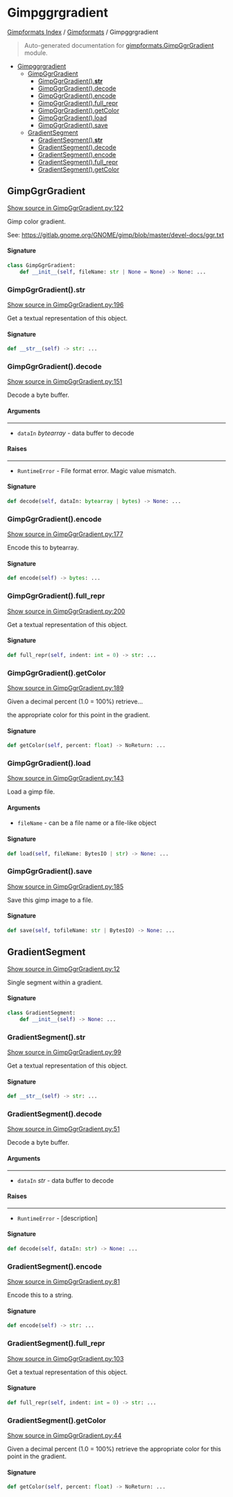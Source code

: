 # Gimpggrgradient

[Gimpformats Index](../README.md#gimpformats-index) / [Gimpformats](./index.md#gimpformats) / Gimpggrgradient

> Auto-generated documentation for [gimpformats.GimpGgrGradient](../../../gimpformats/GimpGgrGradient.py) module.

- [Gimpggrgradient](#gimpggrgradient)
  - [GimpGgrGradient](#gimpggrgradient)
    - [GimpGgrGradient().__str__](#gimpggrgradient()__str__)
    - [GimpGgrGradient().decode](#gimpggrgradient()decode)
    - [GimpGgrGradient().encode](#gimpggrgradient()encode)
    - [GimpGgrGradient().full_repr](#gimpggrgradient()full_repr)
    - [GimpGgrGradient().getColor](#gimpggrgradient()getcolor)
    - [GimpGgrGradient().load](#gimpggrgradient()load)
    - [GimpGgrGradient().save](#gimpggrgradient()save)
  - [GradientSegment](#gradientsegment)
    - [GradientSegment().__str__](#gradientsegment()__str__)
    - [GradientSegment().decode](#gradientsegment()decode)
    - [GradientSegment().encode](#gradientsegment()encode)
    - [GradientSegment().full_repr](#gradientsegment()full_repr)
    - [GradientSegment().getColor](#gradientsegment()getcolor)

## GimpGgrGradient

[Show source in GimpGgrGradient.py:122](../../../gimpformats/GimpGgrGradient.py#L122)

Gimp color gradient.

See:
 https://gitlab.gnome.org/GNOME/gimp/blob/master/devel-docs/ggr.txt

#### Signature

```python
class GimpGgrGradient:
    def __init__(self, fileName: str | None = None) -> None: ...
```

### GimpGgrGradient().__str__

[Show source in GimpGgrGradient.py:196](../../../gimpformats/GimpGgrGradient.py#L196)

Get a textual representation of this object.

#### Signature

```python
def __str__(self) -> str: ...
```

### GimpGgrGradient().decode

[Show source in GimpGgrGradient.py:151](../../../gimpformats/GimpGgrGradient.py#L151)

Decode a byte buffer.

#### Arguments

----
 - `dataIn` *bytearray* - data buffer to decode

#### Raises

------
 - `RuntimeError` - File format error.  Magic value mismatch.

#### Signature

```python
def decode(self, dataIn: bytearray | bytes) -> None: ...
```

### GimpGgrGradient().encode

[Show source in GimpGgrGradient.py:177](../../../gimpformats/GimpGgrGradient.py#L177)

Encode this to bytearray.

#### Signature

```python
def encode(self) -> bytes: ...
```

### GimpGgrGradient().full_repr

[Show source in GimpGgrGradient.py:200](../../../gimpformats/GimpGgrGradient.py#L200)

Get a textual representation of this object.

#### Signature

```python
def full_repr(self, indent: int = 0) -> str: ...
```

### GimpGgrGradient().getColor

[Show source in GimpGgrGradient.py:189](../../../gimpformats/GimpGgrGradient.py#L189)

Given a decimal percent (1.0 = 100%) retrieve...

the appropriate color for this point in the gradient.

#### Signature

```python
def getColor(self, percent: float) -> NoReturn: ...
```

### GimpGgrGradient().load

[Show source in GimpGgrGradient.py:143](../../../gimpformats/GimpGgrGradient.py#L143)

Load a gimp file.

#### Arguments

- `fileName` - can be a file name or a file-like object

#### Signature

```python
def load(self, fileName: BytesIO | str) -> None: ...
```

### GimpGgrGradient().save

[Show source in GimpGgrGradient.py:185](../../../gimpformats/GimpGgrGradient.py#L185)

Save this gimp image to a file.

#### Signature

```python
def save(self, tofileName: str | BytesIO) -> None: ...
```



## GradientSegment

[Show source in GimpGgrGradient.py:12](../../../gimpformats/GimpGgrGradient.py#L12)

Single segment within a gradient.

#### Signature

```python
class GradientSegment:
    def __init__(self) -> None: ...
```

### GradientSegment().__str__

[Show source in GimpGgrGradient.py:99](../../../gimpformats/GimpGgrGradient.py#L99)

Get a textual representation of this object.

#### Signature

```python
def __str__(self) -> str: ...
```

### GradientSegment().decode

[Show source in GimpGgrGradient.py:51](../../../gimpformats/GimpGgrGradient.py#L51)

Decode a byte buffer.

#### Arguments

----
 - `dataIn` *str* - data buffer to decode

#### Raises

------
 - `RuntimeError` - [description]

#### Signature

```python
def decode(self, dataIn: str) -> None: ...
```

### GradientSegment().encode

[Show source in GimpGgrGradient.py:81](../../../gimpformats/GimpGgrGradient.py#L81)

Encode this to a string.

#### Signature

```python
def encode(self) -> str: ...
```

### GradientSegment().full_repr

[Show source in GimpGgrGradient.py:103](../../../gimpformats/GimpGgrGradient.py#L103)

Get a textual representation of this object.

#### Signature

```python
def full_repr(self, indent: int = 0) -> str: ...
```

### GradientSegment().getColor

[Show source in GimpGgrGradient.py:44](../../../gimpformats/GimpGgrGradient.py#L44)

Given a decimal percent (1.0 = 100%) retrieve the appropriate color
for this point in the gradient.

#### Signature

```python
def getColor(self, percent: float) -> NoReturn: ...
```